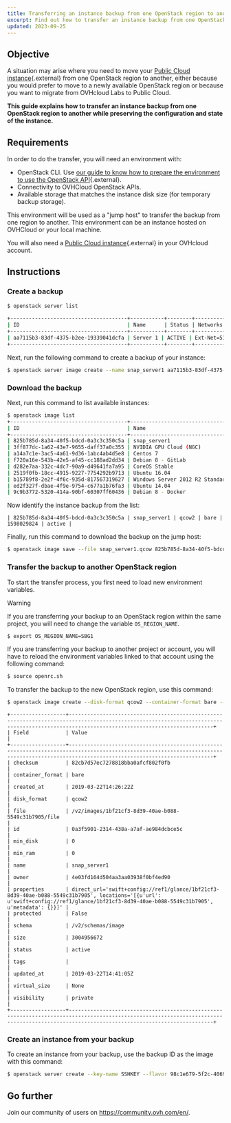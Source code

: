 ```yaml
---
title: Transferring an instance backup from one OpenStack region to another
excerpt: Find out how to transfer an instance backup from one OpenStack region to another while preserving the configuration and state of the instance
updated: 2023-09-25
---
```


## Objective

A situation may arise where you need to move your [Public Cloud instance](https://www.ovhcloud.com/asia/public-cloud/){.external} from one OpenStack region to another, either because you would prefer to move to a newly available OpenStack region or because you want to migrate from OVHcloud Labs to Public Cloud. 

**This guide explains how to transfer an instance backup from one OpenStack region to another while preserving the configuration and state of the instance.**

## Requirements

In order to do the transfer, you will need an environment with:

- OpenStack CLI. Use [our guide to know how to prepare the environment to use the OpenStack API](/pages/public_cloud/compute/prepare_the_environment_for_using_the_openstack_api){.external}.
- Connectivity to OVHCloud OpenStack APIs.
- Available storage that matches the instance disk size (for temporary backup storage).

This environment will be used as a "jump host" to transfer the backup from one region to another. This environment can be an instance hosted on OVHCloud or your local machine. 

You will also need a [Public Cloud instance](https://www.ovhcloud.com/asia/public-cloud/){.external} in your OVHcloud account.


## Instructions

### Create a backup


```bash
$ openstack server list
 
+--------------------------------------+-----------+--------+--------------------------------------------------+--------------+
| ID                                   | Name      | Status | Networks                                         | Image Name   |
+--------------------------------------+-----------+--------+--------------------------------------------------+--------------+
| aa7115b3-83df-4375-b2ee-19339041dcfa | Server 1 | ACTIVE | Ext-Net=51.xxx.xxx.xxx, 2001:41d0:xxx:xxxx::xxxx | Ubuntu 16.04 |
+--------------------------------------+-----------+--------+--------------------------------------------------+--------------+
```

Next, run the following command to create a backup of your instance:

```bash 
$ openstack server image create --name snap_server1 aa7115b3-83df-4375-b2ee-19339041dcfa
```

### Download the backup

Next, run this command to list available instances:

```bash
$ openstack image list
+--------------------------------------+-----------------------------------------------+--------+
| ID                                   | Name                                          | Status |
+--------------------------------------+-----------------------------------------------+--------+
| 825b785d-8a34-40f5-bdcd-0a3c3c350c5a | snap_server1                                 | active |
| 3ff877dc-1a62-43e7-9655-daff37a0c355 | NVIDIA GPU Cloud (NGC)                        | active |
| a14a7c1e-3ac5-4a61-9d36-1abc4ab4d5e8 | Centos 7                                      | active |
| f720a16e-543b-42e5-af45-cc188ad2dd34 | Debian 8 - GitLab                             | active |
| d282e7aa-332c-4dc7-90a9-d49641fa7a95 | CoreOS Stable                                 | active |
| 2519f0fb-18cc-4915-9227-7754292b9713 | Ubuntu 16.04                                  | active |
| b15789f8-2e2f-4f6c-935d-817567319627 | Windows Server 2012 R2 Standard - UEFI        | active |
| ed2f327f-dbae-4f9e-9754-c677a1b76fa3 | Ubuntu 14.04                                  | active |
| 9c9b3772-5320-414a-90bf-60307ff60436 | Debian 8 - Docker                             | active |
```

Now identify the instance backup from the list:

```text
| 825b785d-8a34-40f5-bdcd-0a3c3c350c5a | snap_server1 | qcow2 | bare | 1598029824 | active |
```

Finally, run this command to download the backup on the jump host:

```bash
$ openstack image save --file snap_server1.qcow 825b785d-8a34-40f5-bdcd-0a3c3c350c5a
```

<a name="transfer"></a>

### Transfer the backup to another OpenStack region

To start the transfer process, you first need to load new environment variables.

> [!warning]
>
If you are transferring your backup to an OpenStack region within the same project, you will need to change the variable `OS_REGION_NAME`.
>

```bash
$ export OS_REGION_NAME=SBG1
```

If you are transferring your backup to another project or account, you will have to reload the environment variables linked to that account using the following command:

```bash
$ source openrc.sh
```

To transfer the backup to the new OpenStack region, use this command:

```bash
$ openstack image create --disk-format qcow2 --container-format bare --file snap_server1.qcow snap_server1
```

```text
+------------------+-------------------------------------------------------------------------------------------------------------------------------------------------------------------------------------------+
| Field            | Value                                                                                                                                                                                     |
+------------------+-------------------------------------------------------------------------------------------------------------------------------------------------------------------------------------------+
| checksum         | 82cb7d57ec7278818bba0afcf802f0fb                                                                                                                                                          |
| container_format | bare                                                                                                                                                                                      |
| created_at       | 2019-03-22T14:26:22Z                                                                                                                                                                      |
| disk_format      | qcow2                                                                                                                                                                                     |
| file             | /v2/images/1bf21cf3-8d39-40ae-b088-5549c31b7905/file                                                                                                                                      |
| id               | 0a3f5901-2314-438a-a7af-ae984dcbce5c                                                                                                                                                    |
| min_disk         | 0                                                                                                                                                                                         |
| min_ram          | 0                                                                                                                                                                                         |
| name             | snap_server1                                                                                                                                                                             |
| owner            | 4e03fd164d504aa3aa03938f0bf4ed90                                                                                                                                                          |
| properties       | direct_url='swift+config://ref1/glance/1bf21cf3-8d39-40ae-b088-5549c31b7905', locations='[{u'url': u'swift+config://ref1/glance/1bf21cf3-8d39-40ae-b088-5549c31b7905', u'metadata': {}}]' |
| protected        | False                                                                                                                                                                                     |
| schema           | /v2/schemas/image                                                                                                                                                                         |
| size             | 3004956672                                                                                                                                                                                |
| status           | active                                                                                                                                                                                    |
| tags             |                                                                                                                                                                                           |
| updated_at       | 2019-03-22T14:41:05Z                                                                                                                                                                      |
| virtual_size     | None                                                                                                                                                                                      |
| visibility       | private                                                                                                                                                                                   |
+------------------+-------------------------------------------------------------------------------------------------------------------------------------------------------------------------------------------+
```

### Create an instance from your backup

To create an instance from your backup, use the backup ID as the image with this command:

```bash
$ openstack server create --key-name SSHKEY --flavor 98c1e679-5f2c-4069-b4da-4a4f7179b758 --image 0a3f5901-2314-438a-a7af-ae984dcbce5c Server1_from_snap
```

## Go further

Join our community of users on <https://community.ovh.com/en/>.